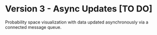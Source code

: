 # Version 3 - Async Updates [TO DO]

Probability space visualization with data updated asynchronously 
via a connected message queue.